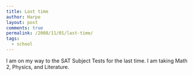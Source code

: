 ```yaml
---
title: Last time
author: Harpo
layout: post
comments: true
permalink: /2008/11/01/last-time/
tags:
  - school
---
```

I am on my way to the SAT Subject Tests for the last time. I am taking Math 2, Physics, and Literature.